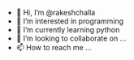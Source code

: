 - 👋 Hi, I’m @rakeshchalla
- 👀 I’m interested in programming
- 🌱 I’m currently learning python
- 💞️ I’m looking to collaborate on ...
- 📫 How to reach me ...

<!---
rakeshchalla/rakeshchalla is a ✨ special ✨ repository because its `README.md` (this file) appears on your GitHub profile.
You can click the Preview link to take a look at your changes.
--->
